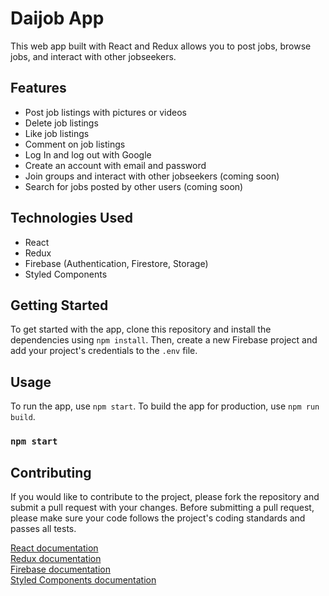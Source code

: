 # Daijob App

This web app built with React and Redux allows you to post jobs, browse jobs, and interact with other jobseekers.

## Features

- Post job listings with pictures or videos
- Delete job listings
- Like job listings
- Comment on job listings
- Log In and log out with Google
- Create an account with email and password
- Join groups and interact with other jobseekers (coming soon)
- Search for jobs posted by other users (coming soon)

## Technologies Used

- React
- Redux
- Firebase (Authentication, Firestore, Storage)
- Styled Components

## Getting Started

To get started with the app, clone this repository and install the dependencies using `npm install`. Then, create a new Firebase project and add your project's credentials to the `.env` file.

## Usage

To run the app, use `npm start`. To build the app for production, use `npm run build`.

### `npm start`

## Contributing

If you would like to contribute to the project, please fork the repository and submit a pull request with your changes. Before submitting a pull request, please make sure your code follows the project's coding standards and passes all tests.

[React documentation](https://reactjs.org/docs/getting-started.html)
<br>
[Redux documentation](https://redux.js.org/introduction/getting-started)
<br>
[Firebase documentation](https://firebase.google.com/docs)
<br>
[Styled Components documentation](https://styled-components.com/docs)
